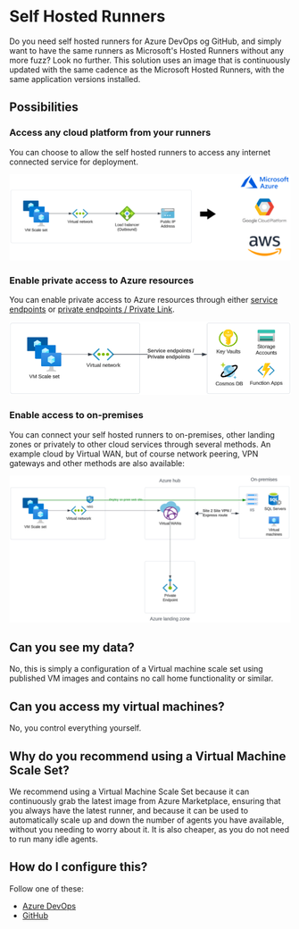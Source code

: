 # Self Hosted Runners

Do you need self hosted runners for Azure DevOps og GitHub, and simply want to have the same runners as Microsoft's Hosted Runners without any more fuzz? Look no further. This solution uses an image that is continuously updated with the same cadence as the Microsoft Hosted Runners, with the same application versions installed.

## Possibilities

### Access any cloud platform from your runners

You can choose to allow the self hosted runners to access any internet connected service for deployment.

![](media/20240207152318.png)

### Enable private access to Azure resources

You can enable private access to Azure resources through either [service endpoints](https://learn.microsoft.com/en-us/azure/virtual-network/virtual-network-service-endpoints-overview) or [private endpoints / Private Link](https://learn.microsoft.com/en-us/azure/private-link/private-link-overview).

![](media/20240207152351.png)

### Enable access to on-premises

You can connect your self hosted runners to on-premises, other landing zones or privately to other cloud services through several methods. An example cloud by Virtual WAN, but of course network peering, VPN gateways and other methods are also available:

![](media/20240207153029.png)

## Can you see my data?

No, this is simply a configuration of a Virtual machine scale set using published VM images and contains no call home functionality or similar.

## Can you access my virtual machines?

No, you control everything yourself.

## Why do you recommend using a Virtual Machine Scale Set?

We recommend using a Virtual Machine Scale Set because it can continuously grab the latest image from Azure Marketplace, ensuring that you always have the latest runner, and because it can be used to automatically scale up and down the number of agents you have available, without you needing to worry about it. It is also cheaper, as you do not need to run many idle agents.

## How do I configure this?

Follow one of these:

- [Azure DevOps](ado/index.md)
- [GitHub](github/index.md)
